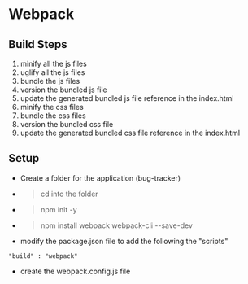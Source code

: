 # Webpack #

## Build Steps ##
1. minify all the js files
2. uglify all the js files
3. bundle the js files
4. version the bundled js file
5. update the generated bundled js file reference in the index.html
6. minify the css files
7. bundle the css files
8. version the bundled css file
9. update the generated bundled css file reference in the index.html

## Setup ##
- Create a folder for the application (bug-tracker)
- >cd into the folder
- >npm init -y
- >npm install webpack webpack-cli --save-dev
- modify the package.json file to add the following the "scripts"
```
"build" : "webpack"
```
- create the webpack.config.js file